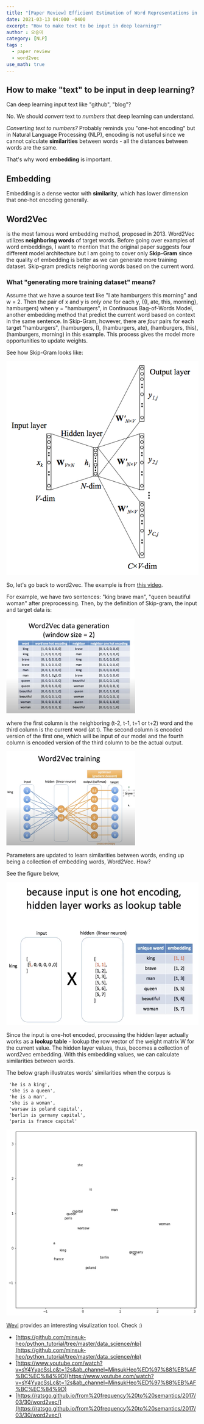 ```yaml
---
title: "[Paper Review] Efficient Estimation of Word Representations in Vector Space"
date: 2021-03-13 04:000 -0400
excerpt: "How to make text to be input in deep learning?"
author : 오승미
category: [NLP]
tags :
  - paper review
  - word2vec
use_math: true
---
```

## How to make "text" to be input in deep learning?

Can deep learning input text like "github", "blog"?

No. We should *convert* text to *numbers* that deep learning can understand.

*Converting text to numbers?* Probably reminds you "one-hot encoding" but in Natural Language Processing (NLP), encoding is not useful since we cannot calculate **similarities** between words - all the distances between words are the same.

That's why word **embedding** is important.

## Embedding

Embedding is a dense vector with **similarity**, which has lower dimension that one-hot encoding generally.



## Word2Vec

is the most famous word embedding method, proposed in 2013. Word2Vec utilizes **neighboring words** of target words. Before going over examples of word embeddings, I want to mention that the original paper suggests four different model architecture but I am going to cover only **Skip-Gram** since the quality of embedding is better as we can generate more training dataset. Skip-gram predicts neighboring words based on the current word.

### What "generating more training dataset" means?

Assume that we have a source text like "I ate hamburgers this morning" and w = 2. Then the pair of x and y is *only one* for each y, ({I, ate, this, morning}, hamburgers) when y = "hamburgers", in Continuous Bag-of-Words Model, another embedding method that predict the current word based on context in the same sentence. In Skip-Gram, however, there are *four* pairs for each target "hamburgers", (hamburgers, I), (hamburgers, ate), (hamburgers, this), (hamburgers, morning) in this example. This process gives the model more opportunities to update weights.

See how Skip-Gram looks like:

![2021-03-14-word2vec1](/assets/2021-03-14-word2vec1.png)

So, let's go back to word2vec. The example is from [this video](https://www.youtube.com/watch?v=sY4YyacSsLc&t=13s&ab_channel=MinsukHeo%ED%97%88%EB%AF%BC%EC%84%9D).

For example, we have two sentences: "king brave man", "queen beautiful woman" after preprocessing. Then, by the definition of Skip-gram, the input and target data is:

<img src="/assets/2021-03-14-word2vec2.png" alt="2021-03-14-word2vec2" style="zoom: 33%;" />

where the first column is the neighboring (t-2, t-1, t+1 or t+2) word and the third column is the current word (at t). The second column is encoded version of the first one, which will be input of our model and the fourth column is encoded version of the third column to be the actual output.

<img src="/assets/2021-03-14-word2vec4.png" alt="2021-03-14-word2vec4" style="zoom: 33%;" />

Parameters are updated to learn similarities between words, ending up being a collection of embedding words, Word2Vec. How?

See the figure below,

<img src="/assets/2021-03-14-word2vec3.png" alt="2021-03-14-word2vec3" style="zoom: 58%;" />

Since the input is one-hot encoded, processing the hidden layer actually works as a **lookup table** - lookup the row vector of the weight matrix W for the current value. The hidden layer values, thus, becomes a collection of word2vec embedding. With this embedding values, we can calculate similarities between words.

The below graph illustrates words' similarities when the corpus is

```
 'he is a king',
 'she is a queen',
 'he is a man',
 'she is a woman',
 'warsaw is poland capital',
 'berlin is germany capital',
 'paris is france capital'  
```



<img src="/assets/2021-03-14-word2vec_fig.png" alt="2021-03-14-word2vec_fig" style="zoom: 90%;" />



[Wevi](https://ronxin.github.io/wevi/) provides an interesting visulization tool. Check :)



- [https://github.com/minsuk-heo/python_tutorial/tree/master/data_science/nlp](https://github.com/minsuk-heo/python_tutorial/tree/master/data_science/nlp)
- [https://www.youtube.com/watch?v=sY4YyacSsLc&t=12s&ab_channel=MinsukHeo%ED%97%88%EB%AF%BC%EC%84%9D](https://www.youtube.com/watch?v=sY4YyacSsLc&t=12s&ab_channel=MinsukHeo%ED%97%88%EB%AF%BC%EC%84%9D)
- [https://ratsgo.github.io/from%20frequency%20to%20semantics/2017/03/30/word2vec/](https://ratsgo.github.io/from%20frequency%20to%20semantics/2017/03/30/word2vec/)
